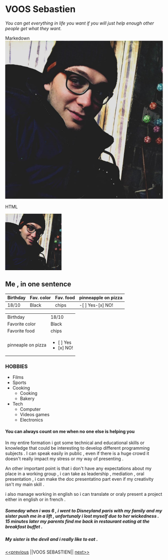 #  VOOS Sebastien 
*You can get everything in life you want if you will just help enough other people get what they want.*

Markedown
![MOI ;)](12140062_10204994154402098_6147677458600442170_o.jpg )

HTML

<img src="12140062_10204994154402098_6147677458600442170_o.jpg" alt="moi" width="180">

## Me , in one sentence 


Birthday   |Fav. color   |Fav. food   |pinneapple on pizza| 
|---|---|---|---|
|18/10   |Black   |chips   |-[ ] Yes-[x] NO!|

|   |   |
|---|---|
|Birthday|18/10|
|Favorite color|Black|
|Favorite food|chips|
|pinneaple on pizza|<ul><li>[ ] Yes</li><li>[x] NO!</li></ul>|

### HOBBIES
* Films
* Sports
* Cooking
    * Cooking
    * Bakery
* Tech
    * Computer
    * Videos games
    * Electronics


#### You can always count on me when no one else is helping you

In my entire formation i got some technical and educational skills or knowledge that could be interesting to develop different programming subjects . 
 I can speak easily in public , even if there is a huge crowd it doesn't really impact my stress or  my way of presenting .

 An other important point is that i don't have any expectations about my place in a working group , i can take as leadership , mediation , oral presentation , i can make the doc presentatino part even if my creativity isn't my main skill . 

 i also manage working in english so i can translate or oraly present a project either in english or in french .

 ##### Someday when i was 6 , i went to Disneyland paris with my family and my sister push me in a lift , unfortunaly i lost myself due to her wickedness . 15 minutes later my parents find me back in restaurant eating at the breakfast buffet . 

##### My sister is the devil and i really like to eat . 

[<<previous](https://www.google.com)
||VOOS SEBASTIEN||
[next>>](https://www.google.com)







 
